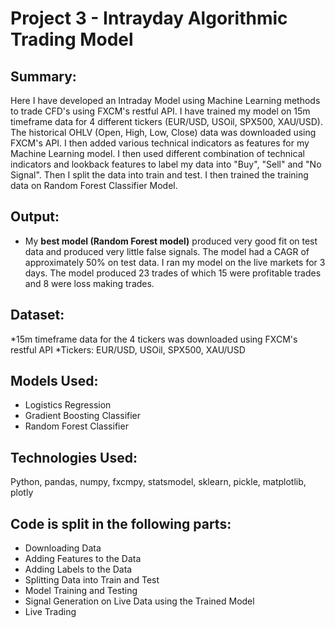 # Project 3 - Intrayday Algorithmic Trading Model

## Summary:
Here I have developed an Intraday Model using Machine Learning methods to trade CFD's using FXCM's restful API. I have trained my model on 15m timeframe data for 4 different tickers (EUR/USD, USOil, SPX500, XAU/USD). The historical OHLV (Open, High, Low, Close) data was downloaded using FXCM's API. I then added various technical indicators as features for my Machine Learning model. I then used different combination of technical indicators and lookback features to label my data into "Buy", "Sell" and "No Signal". Then I split the data into train and test. I then trained the training data on Random Forest Classifier Model.

## Output:
* My **best model (Random Forest model)** produced very good fit on test data and produced very little false signals. The model had a CAGR of approximately 50% on test data. I ran my model on the live markets for 3 days. The model produced 23 trades of which 15 were profitable trades and 8 were loss making trades.   

## Dataset:
*15m timeframe data for the 4 tickers was downloaded using FXCM's restful API
*Tickers: EUR/USD, USOil, SPX500, XAU/USD

## Models Used:
* Logistics Regression
* Gradient Boosting Classifier
* Random Forest Classifier

## Technologies Used:
Python, pandas, numpy, fxcmpy, statsmodel, sklearn, pickle, matplotlib, plotly 
                                                                                                 
## Code is split in the following parts:
* Downloading Data
* Adding Features to the Data
* Adding Labels to the Data
* Splitting Data into Train and Test
* Model Training and Testing 
* Signal Generation on Live Data using the Trained Model
* Live Trading
